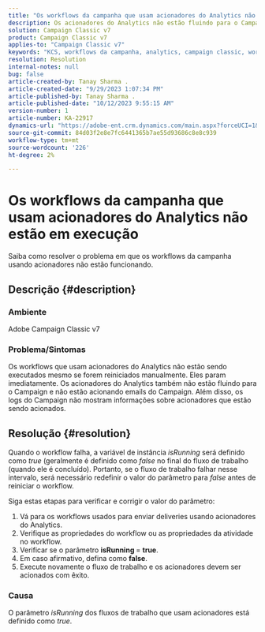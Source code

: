 ```yaml
---
title: "Os workflows da campanha que usam acionadores do Analytics não estão em execução"
description: Os acionadores do Analytics não estão fluindo para o Campaign e não estão enviando emails do Campaign.
solution: Campaign Classic v7
product: Campaign Classic v7
applies-to: "Campaign Classic v7"
keywords: "KCS, workflows da campanha, analytics, campaign classic, workflow, acionadores, isRunning"
resolution: Resolution
internal-notes: null
bug: false
article-created-by: Tanay Sharma .
article-created-date: "9/29/2023 1:07:34 PM"
article-published-by: Tanay Sharma .
article-published-date: "10/12/2023 9:55:15 AM"
version-number: 1
article-number: KA-22917
dynamics-url: "https://adobe-ent.crm.dynamics.com/main.aspx?forceUCI=1&pagetype=entityrecord&etn=knowledgearticle&id=e0b69a23-c95e-ee11-be6f-6045bd0065f9"
source-git-commit: 84d03f2e8e7fc6441365b7ae55d93686c8e8c939
workflow-type: tm+mt
source-wordcount: '226'
ht-degree: 2%

---
```


# Os workflows da campanha que usam acionadores do Analytics não estão em execução


Saiba como resolver o problema em que os workflows da campanha usando acionadores não estão funcionando.

## Descrição {#description}


### Ambiente

Adobe Campaign Classic v7



### Problema/Sintomas

Os workflows que usam acionadores do Analytics não estão sendo executados mesmo se forem reiniciados manualmente. Eles param imediatamente. Os acionadores do Analytics também não estão fluindo para o Campaign e não estão acionando emails do Campaign. Além disso, os logs do Campaign não mostram informações sobre acionadores que estão sendo acionados.


## Resolução {#resolution}


Quando o workflow falha, a variável de instância *isRunning* será definido como *true* (geralmente é definido como *false* no final do fluxo de trabalho (quando ele é concluído). Portanto, se o fluxo de trabalho falhar nesse intervalo, será necessário redefinir o valor do parâmetro para *false* antes de reiniciar o workflow.

Siga estas etapas para verificar e corrigir o valor do parâmetro:

1. Vá para os workflows usados para enviar deliveries usando acionadores do Analytics.
2. Verifique as propriedades do workflow ou as propriedades da atividade no workflow.
3. Verificar se o parâmetro <b>isRunning </b>= <b>true</b>.
4. Em caso afirmativo, defina como <b>false</b>.
5. Execute novamente o fluxo de trabalho e os acionadores devem ser acionados com êxito.


### Causa

O parâmetro *isRunning* dos fluxos de trabalho que usam acionadores está definido como *true*.
